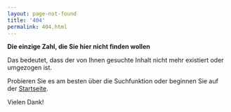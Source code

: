 ```yaml
---
layout: page-not-found
title: '404'
permalink: 404.html
---
```


<p><strong>Die einzige Zahl, die Sie hier nicht finden wollen</strong></p>

<p>Das bedeutet, dass der von Ihnen gesuchte Inhalt nicht mehr existiert oder umgezogen ist.</p>

<p>Probieren Sie es am besten über die <span id="jump-to-search"><a> Suchfunktion </a></span> oder beginnen Sie auf der <a href="sdg-indikatoren.de" title="Startseite">Startseite</a>.</p>


<p>Vielen Dank!</p>
